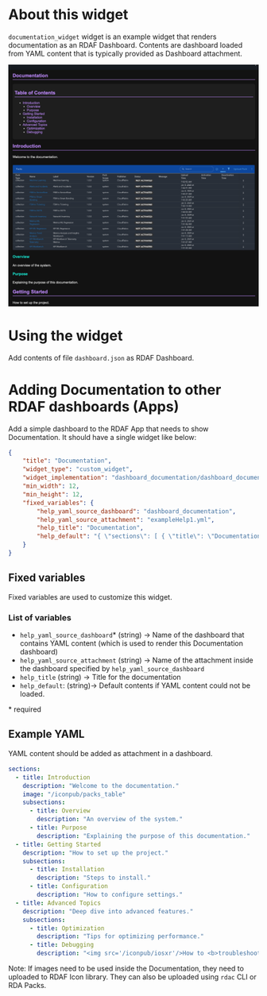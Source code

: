 # About this widget

`documentation_widget` widget is an example widget that renders documentation as an RDAF Dashboard. Contents are dashboard loaded from YAML content that is typically provided as Dashboard attachment.

<img src='images/doc_widget.png'/>

# Using the widget

Add contents of file `dashboard.json` as RDAF Dashboard.

# Adding Documentation to other RDAF dashboards (Apps)

Add a simple dashboard to the RDAF App that needs to show Documentation. It should have a single widget like below:

```json
{
    "title": "Documentation",
    "widget_type": "custom_widget",
    "widget_implementation": "dashboard_documentation/dashboard_documentation_widget",
    "min_width": 12,
    "min_height": 12,
    "fixed_variables": {
        "help_yaml_source_dashboard": "dashboard_documentation",
        "help_yaml_source_attachment": "exampleHelp1.yml",
        "help_title": "Documentation",
        "help_default": "{ \"sections\": [ { \"title\": \"Documentation not found\" } ] }"
    }
}

```

## Fixed variables
Fixed variables are used to customize this widget. 

### List of variables
- `help_yaml_source_dashboard`* (string) &rarr; Name of the dashboard that contains YAML content (which is used to render this Documentation dashboard)
- `help_yaml_source_attachment` (string) &rarr; Name of the attachment inside the dashboard specified by `help_yaml_source_dashboard`
- `help_title` (string) &rarr; Title for the documentation
- `help_default`: (string)&rarr; Default contents if YAML content could not be loaded.

\* required


## Example YAML

YAML content should be added as attachment in a dashboard.

```yaml
sections:
  - title: Introduction
    description: "Welcome to the documentation."
    image: "/iconpub/packs_table"
    subsections:
      - title: Overview
        description: "An overview of the system."
      - title: Purpose
        description: "Explaining the purpose of this documentation."
  - title: Getting Started
    description: "How to set up the project."
    subsections:
      - title: Installation
        description: "Steps to install."
      - title: Configuration
        description: "How to configure settings."
  - title: Advanced Topics
    description: "Deep dive into advanced features."
    subsections:
      - title: Optimization
        description: "Tips for optimizing performance."
      - title: Debugging
        description: "<img src='/iconpub/iosxr'/>How to <b>troubleshoot</b> issues."

```

Note: If images need to be used inside the Documentation, they need to uploaded to RDAF Icon library. They can also be uploaded using `rdac` CLI or RDA Packs.
